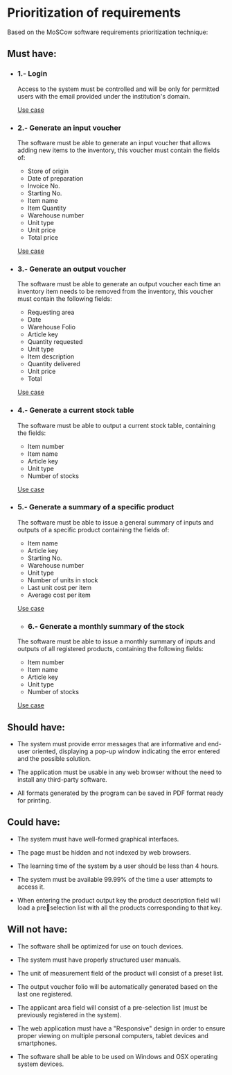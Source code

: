 # Prioritization of requirements

Based on the MoSCow software requirements prioritization technique:

## Must have:

- ### 1.- Login

  Access to the system must be controlled and will be only for permitted users with the email provided under the institution's domain.

  [Use case](./Use%20case%20-%20Login.pdf "Go to the use case")

- ### 2.- Generate an input voucher

  The software must be able to generate an input voucher that allows adding new items
  to the inventory, this voucher must contain the fields of:

  - Store of origin
  - Date of preparation
  - Invoice No.
  - Starting No.
  - Item name
  - Item Quantity
  - Warehouse number
  - Unit type
  - Unit price
  - Total price

  [Use case](./Use%20case%20-%20Generate%20an%20input%20voucher.pdf "Go to the use case")

- ### 3.- Generate an output voucher

  The software must be able to generate an output voucher each time an inventory item needs to be removed from the inventory, this voucher must contain the following fields:

  - Requesting area
  - Date
  - Warehouse Folio
  - Article key
  - Quantity requested
  - Unit type
  - Item description
  - Quantity delivered
  - Unit price
  - Total

  [Use case](./Use%20case%20-%20Generate%20an%20output%20voucher.pdf "Go to the use case")

- ### 4.- Generate a current stock table

  The software must be able to output a current stock table, containing the fields:

  - Item number
  - Item name
  - Article key
  - Unit type
  - Number of stocks

  [Use case](./Use%20case%20-%20Generate%20a%20current%20stock%20table.pdf "Go to the use case")

- ### 5.- Generate a summary of a specific product

  The software must be able to issue a general summary of inputs and outputs of a specific product containing the fields of:

  - Item name
  - Article key
  - Starting No. 
  - Warehouse number
  - Unit type
  - Number of units in stock
  - Last unit cost per item
  - Average cost per item

  [Use case](./Use%20case%20-%20Generate%20a%20summary%20of%20a%20specific%20product.pdf "Go to the use case")

  - ### 6.- Generate a monthly summary of the stock

  The software must be able to issue a monthly summary of inputs and outputs of all registered products, containing the following fields:

  - Item number
  - Item name
  - Article key
  - Unit type
  - Number of stocks

  [Use case](./Use%20case%20-%20Generate%20a%20monthly%20summary%20of%20the%20stock.pdf "Go to the use case")

## Should have:

- The system must provide error messages that are informative and end-user oriented,
  displaying a pop-up window indicating the error entered and the possible solution.

- The application must be usable in any web browser without the need to install any
  third-party software.

- All formats generated by the program can be saved in PDF format ready for printing.

## Could have:

- The system must have well-formed graphical interfaces.

- The page must be hidden and not indexed by web browsers.

- The learning time of the system by a user should be less than 4 hours.

- The system must be available 99.99% of the time a user attempts to access it.

- When entering the product output key the product description field will load a preselection list with all the products corresponding to that key.

## Will not have:

- The software shall be optimized for use on touch devices.

- The system must have properly structured user manuals.

- The unit of measurement field of the product will consist of a preset list.

- The output voucher folio will be automatically generated based on the last one registered.

- The applicant area field will consist of a pre-selection list (must be previously registered
  in the system).

- The web application must have a "Responsive" design in order to ensure proper viewing
  on multiple personal computers, tablet devices and smartphones.

- The software shall be able to be used on Windows and OSX operating system devices.
